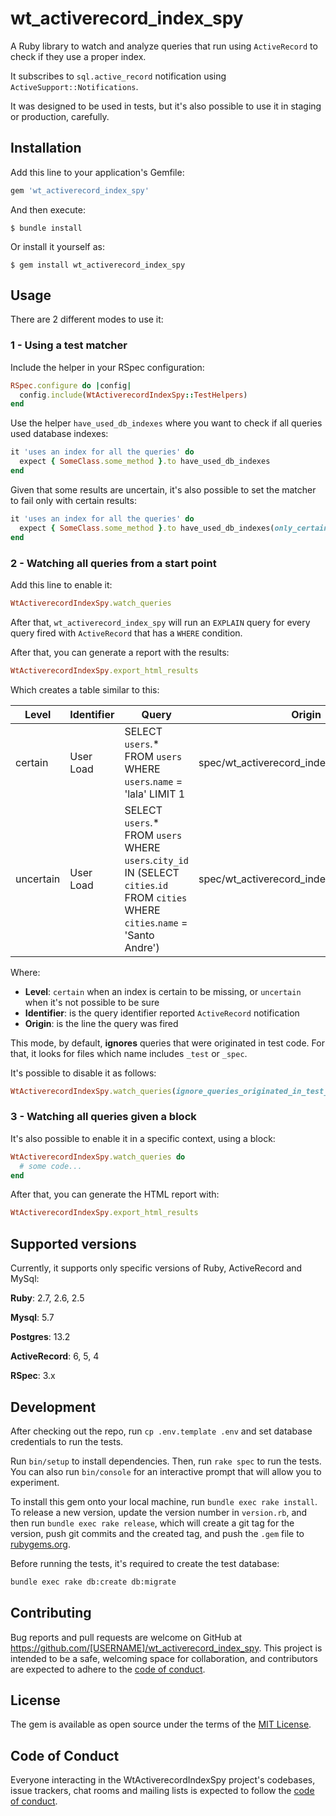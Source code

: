 # wt_activerecord_index_spy

A Ruby library to watch and analyze queries that run using `ActiveRecord` to check
if they use a proper index.

It subscribes to `sql.active_record` notification using `ActiveSupport::Notifications`.

It was designed to be used in tests, but it's also possible to use it in
staging or production, carefully.

## Installation

Add this line to your application's Gemfile:

```ruby
gem 'wt_activerecord_index_spy'
```

And then execute:

    $ bundle install

Or install it yourself as:

    $ gem install wt_activerecord_index_spy

## Usage

There are 2 different modes to use it:

### 1 - Using a test matcher

Include the helper in your RSpec configuration:

```ruby
RSpec.configure do |config|
  config.include(WtActiverecordIndexSpy::TestHelpers)
end
```

Use the helper `have_used_db_indexes` where you want to check if all queries used database indexes:

```ruby
it 'uses an index for all the queries' do
  expect { SomeClass.some_method }.to have_used_db_indexes
end
```

Given that some results are uncertain, it's also possible to set the matcher to fail only with certain results:

```ruby
it 'uses an index for all the queries' do
  expect { SomeClass.some_method }.to have_used_db_indexes(only_certains: true)
end
```

### 2 - Watching all queries from a start point

Add this line to enable it:

```ruby
WtActiverecordIndexSpy.watch_queries
```

After that, `wt_activerecord_index_spy` will run an `EXPLAIN` query for every query
fired with `ActiveRecord` that has a `WHERE` condition.

After that, you can generate a report with the results:

```ruby
WtActiverecordIndexSpy.export_html_results
```

Which creates a table similar to this:

| Level | Identifier | Query | Origin |
| ----  | ---------- | ----- | ------ |
| certain | User Load | SELECT `users`.* FROM `users` WHERE `users`.`name` = 'lala' LIMIT 1  | spec/wt_activerecord_index_spy_spec.rb:162 |
| uncertain | User Load | SELECT `users`.* FROM `users` WHERE `users`.`city_id` IN (SELECT `cities`.`id` FROM `cities` WHERE `cities`.`name` = 'Santo Andre') | spec/wt_activerecord_index_spy_spec.rb:173 |

Where:
- **Level**: `certain` when an index is certain to be missing, or `uncertain` when it's not possible to be sure
- **Identifier**: is the query identifier reported `ActiveRecord` notification
- **Origin**: is the line the query was fired

This mode, by default, **ignores** queries that were originated in test code. For that, it looks for files which name includes `_test` or `_spec`.

It's possible to disable it as follows:

```ruby
WtActiverecordIndexSpy.watch_queries(ignore_queries_originated_in_test_code: false)
```

### 3 - Watching all queries given a block

It's also possible to enable it in a specific context, using a block:

```ruby
WtActiverecordIndexSpy.watch_queries do
  # some code...
end
```

After that, you can generate the HTML report with:

```ruby
WtActiverecordIndexSpy.export_html_results
```

## Supported versions

Currently, it supports only specific versions of Ruby, ActiveRecord and MySql:

**Ruby**: 2.7, 2.6, 2.5

**Mysql**: 5.7

**Postgres**: 13.2

**ActiveRecord**: 6, 5, 4

**RSpec**: 3.x

## Development

After checking out the repo, run `cp .env.template .env` and set database credentials to run the tests.

Run `bin/setup` to install dependencies. Then, run `rake spec` to run the tests. You can also run `bin/console` for an interactive prompt that will allow you to experiment.

To install this gem onto your local machine, run `bundle exec rake install`. To release a new version, update the version number in `version.rb`, and then run `bundle exec rake release`, which will create a git tag for the version, push git commits and the created tag, and push the `.gem` file to [rubygems.org](https://rubygems.org).

Before running the tests, it's required to create the test database:

```bash
bundle exec rake db:create db:migrate
```

## Contributing

Bug reports and pull requests are welcome on GitHub at https://github.com/[USERNAME]/wt_activerecord_index_spy. This project is intended to be a safe, welcoming space for collaboration, and contributors are expected to adhere to the [code of conduct](https://github.com/[USERNAME]/wt_activerecord_index_spy/blob/main/CODE_OF_CONDUCT.md).

## License

The gem is available as open source under the terms of the [MIT License](https://opensource.org/licenses/MIT).

## Code of Conduct

Everyone interacting in the WtActiverecordIndexSpy project's codebases, issue trackers, chat rooms and mailing lists is expected to follow the [code of conduct](https://github.com/[USERNAME]/wt_activerecord_index_spy/blob/main/CODE_OF_CONDUCT.md).
